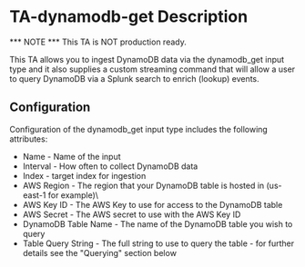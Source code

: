# TA-dynamodb-get Description

*** NOTE *** 
This TA is NOT production ready.

This TA allows you to ingest DynamoDB data via the dynamodb_get input type and it also supplies a custom streaming command that will allow a user to query DynamoDB via a Splunk search to enrich (lookup) events.

## Configuration

Configuration of the dynamodb_get input type includes the following attributes:

- Name - Name of the input
- Interval - How often to collect DynamoDB data
- Index - target index for ingestion
- AWS Region - The region that your DynamoDB table is hosted in (us-east-1 for example)\
- AWS Key ID - The AWS Key to use for access to the DynamoDB table
- AWS Secret - The AWS secret to use with the AWS Key ID
- DynamoDB Table Name - The name of the DynamoDB table you wish to query
- Table Query String - The full string to use to query the table - for further details see the "Querying" section below


